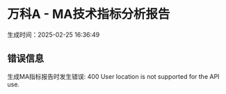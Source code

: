
# 万科A - MA技术指标分析报告
生成时间：2025-02-25 16:36:49

## 错误信息
生成MA指标报告时发生错误: 400 User location is not supported for the API use.
